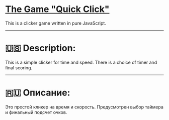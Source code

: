 # [**The Game "Quick Click"**](https://kacivan.github.io/Quick-Click-The-Game/)
This is a clicker game written in pure JavaScript.
____
# 🇺🇸 **Description:**
This is a simple clicker for time and speed. There is a choice of timer and final scoring.
____
# 🇷🇺 **Описание:**
Это простой кликер на время и скорость. Предусмотрен выбор таймера и финальный подсчет очков.
